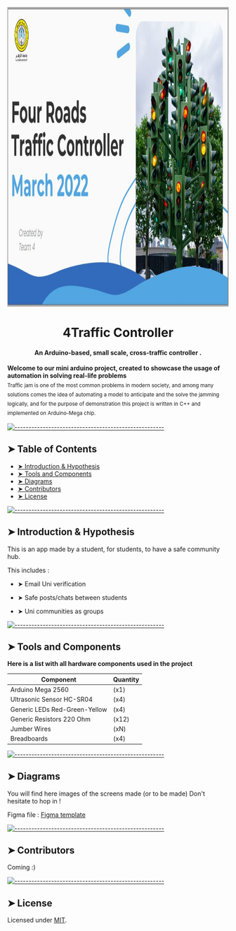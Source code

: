 <p align="center">
  <img src="./Assets/header.png" alt="Logo" width="1200" height="680" />
</p>

<h1 align="center">4Traffic Controller</h1>
<h4 align="center">An Arduino-based, small scale, cross-traffic controller .</h4>

  <b>Welcome to our mini arduino project, created to showcase the usage of automation in solving real-life problems</b></br>
  <sub> Traffic jam is one of the most common problems in modern society, and among many solutions comes the idea of automating a model to anticipate and the solve the jamming logically, and for the purpose of demonstration this project is written in C++ and implemented on Arduino-Mega chip.<sub>
</p>


[![-----------------------------------------------------](https://raw.githubusercontent.com/andreasbm/readme/master/assets/lines/colored.png)](#table-of-contents)

## ➤ Table of Contents

* [➤ Introduction & Hypothesis](#-Introduction-&-Hypothesis)
* [➤ Tools and Components](#-tools-and-components)
* [➤ Diagrams](#-diagrams)
* [➤ Contributors](#-contributors)
* [➤ License](#-license)
</details>


[![-----------------------------------------------------](https://raw.githubusercontent.com/andreasbm/readme/master/assets/lines/colored.png)](#installation)

## ➤ Introduction & Hypothesis

This is an app made by a student, for students, to have a safe community hub.

This includes :

* ➤ Email Uni verification

* ➤ Safe posts/chats between students

* ➤ Uni communities as groups

[![-----------------------------------------------------](https://raw.githubusercontent.com/andreasbm/readme/master/assets/lines/colored.png)](#getting-started-quick)

## ➤ Tools and Components
 <b>Here is a list with all hardware components used in the project </b></br>

| Component   |    Quantity     |
|-------------|-----------------|
| Arduino Mega 2560  | (x1) |
| Ultrasonic Sensor HC-SR04 | (x4) |
| Generic LEDs Red-Green-Yellow | (x4) |
| Generic Resistors 220 Ohm | (x12) |
| Jumber Wires | (xN) |
| Breadboards  | (x4) |
<!--
| Component Xquantity  |    Thumbnail     |
|--------------------- |------------------|
| Arduino Mega 2560 x1 |<img src="./Assets/mega.png" width="100" height="200" /> |
| Ultrasonic Sensor HC-SR04 (x4) | <img src="Assets/Ultrasonic_Distance_Sensor_.png" width="200" height="200" />|
| Generic LEDs (x4) Red-Green-Yellow | <img src="Assets/lights.png" width="100" height="200" /> |
| Generic Resistors (x12) 220 Ohm | <img src="Assets/Resistors.png" width="100" height="200" /> |
| Jumber Wires (xN) | <img src="Assets/wires.png" width="100" height="200" /> |
| Breadboards (x4) | <img src="Assets/board.png" width="100" height="200" /> |
-->

[![-----------------------------------------------------](https://raw.githubusercontent.com/andreasbm/readme/master/assets/lines/colored.png)](#templates)

## ➤ Diagrams

You will find here images of the screens made (or to be made)
Don't hesitate to hop in !

Figma file : [Figma template](https://www.figma.com/file/iAYXkVJbIJ273gnuGgQ73u/Uni?node-id=0%3A1)


[![-----------------------------------------------------](https://raw.githubusercontent.com/andreasbm/readme/master/assets/lines/colored.png)](#license)


## ➤ Contributors

Coming :)

[![-----------------------------------------------------](https://raw.githubusercontent.com/andreasbm/readme/master/assets/lines/colored.png)](#license)

## ➤ License

Licensed under [MIT](https://opensource.org/licenses/MIT).

